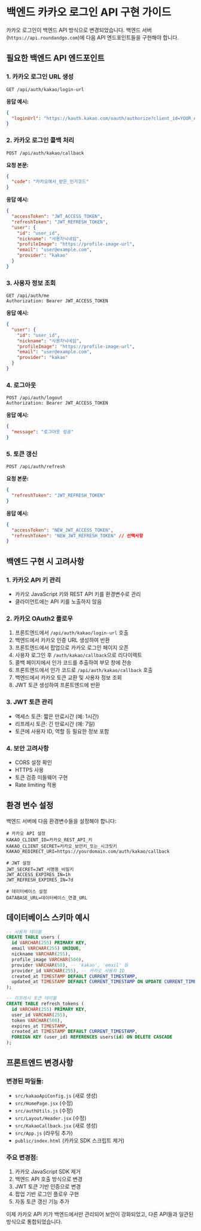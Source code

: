 # 백엔드 카카오 로그인 API 구현 가이드

카카오 로그인이 백엔드 API 방식으로 변경되었습니다. 백엔드 서버(`https://api.roundandgo.com`)에 다음 API 엔드포인트들을 구현해야 합니다.

## 필요한 백엔드 API 엔드포인트

### 1. 카카오 로그인 URL 생성
```
GET /api/auth/kakao/login-url
```

**응답 예시:**
```json
{
  "loginUrl": "https://kauth.kakao.com/oauth/authorize?client_id=YOUR_APP_KEY&redirect_uri=https://yourdomain.com/auth/kakao/callback&response_type=code&scope=profile_nickname,profile_image"
}
```

### 2. 카카오 로그인 콜백 처리
```
POST /api/auth/kakao/callback
```

**요청 본문:**
```json
{
  "code": "카카오에서_받은_인가코드"
}
```

**응답 예시:**
```json
{
  "accessToken": "JWT_ACCESS_TOKEN",
  "refreshToken": "JWT_REFRESH_TOKEN",
  "user": {
    "id": "user_id",
    "nickname": "사용자닉네임",
    "profileImage": "https://profile-image-url",
    "email": "user@example.com",
    "provider": "kakao"
  }
}
```

### 3. 사용자 정보 조회
```
GET /api/auth/me
Authorization: Bearer JWT_ACCESS_TOKEN
```

**응답 예시:**
```json
{
  "user": {
    "id": "user_id",
    "nickname": "사용자닉네임",
    "profileImage": "https://profile-image-url",
    "email": "user@example.com",
    "provider": "kakao"
  }
}
```

### 4. 로그아웃
```
POST /api/auth/logout
Authorization: Bearer JWT_ACCESS_TOKEN
```

**응답 예시:**
```json
{
  "message": "로그아웃 성공"
}
```

### 5. 토큰 갱신
```
POST /api/auth/refresh
```

**요청 본문:**
```json
{
  "refreshToken": "JWT_REFRESH_TOKEN"
}
```

**응답 예시:**
```json
{
  "accessToken": "NEW_JWT_ACCESS_TOKEN",
  "refreshToken": "NEW_JWT_REFRESH_TOKEN" // 선택사항
}
```

## 백엔드 구현 시 고려사항

### 1. 카카오 API 키 관리
- 카카오 JavaScript 키와 REST API 키를 환경변수로 관리
- 클라이언트에는 API 키를 노출하지 않음

### 2. 카카오 OAuth2 플로우
1. 프론트엔드에서 `/api/auth/kakao/login-url` 호출
2. 백엔드에서 카카오 인증 URL 생성하여 반환
3. 프론트엔드에서 팝업으로 카카오 로그인 페이지 오픈
4. 사용자 로그인 후 `/auth/kakao/callback`으로 리다이렉트
5. 콜백 페이지에서 인가 코드를 추출하여 부모 창에 전송
6. 프론트엔드에서 인가 코드로 `/api/auth/kakao/callback` 호출
7. 백엔드에서 카카오 토큰 교환 및 사용자 정보 조회
8. JWT 토큰 생성하여 프론트엔드에 반환

### 3. JWT 토큰 관리
- 액세스 토큰: 짧은 만료시간 (예: 1시간)
- 리프레시 토큰: 긴 만료시간 (예: 7일)
- 토큰에 사용자 ID, 역할 등 필요한 정보 포함

### 4. 보안 고려사항
- CORS 설정 확인
- HTTPS 사용
- 토큰 검증 미들웨어 구현
- Rate limiting 적용

## 환경 변수 설정

백엔드 서버에 다음 환경변수들을 설정해야 합니다:

```env
# 카카오 API 설정
KAKAO_CLIENT_ID=카카오_REST_API_키
KAKAO_CLIENT_SECRET=카카오_보안키_또는_시크릿키
KAKAO_REDIRECT_URI=https://yourdomain.com/auth/kakao/callback

# JWT 설정
JWT_SECRET=JWT_서명용_비밀키
JWT_ACCESS_EXPIRES_IN=1h
JWT_REFRESH_EXPIRES_IN=7d

# 데이터베이스 설정
DATABASE_URL=데이터베이스_연결_URL
```

## 데이터베이스 스키마 예시

```sql
-- 사용자 테이블
CREATE TABLE users (
  id VARCHAR(255) PRIMARY KEY,
  email VARCHAR(255) UNIQUE,
  nickname VARCHAR(255),
  profile_image VARCHAR(500),
  provider VARCHAR(50), -- 'kakao', 'email' 등
  provider_id VARCHAR(255), -- 카카오 사용자 ID
  created_at TIMESTAMP DEFAULT CURRENT_TIMESTAMP,
  updated_at TIMESTAMP DEFAULT CURRENT_TIMESTAMP ON UPDATE CURRENT_TIMESTAMP
);

-- 리프레시 토큰 테이블
CREATE TABLE refresh_tokens (
  id VARCHAR(255) PRIMARY KEY,
  user_id VARCHAR(255),
  token VARCHAR(500),
  expires_at TIMESTAMP,
  created_at TIMESTAMP DEFAULT CURRENT_TIMESTAMP,
  FOREIGN KEY (user_id) REFERENCES users(id) ON DELETE CASCADE
);
```

## 프론트엔드 변경사항

### 변경된 파일들:
- `src/kakaoApiConfig.js` (새로 생성)
- `src/HomePage.jsx` (수정)
- `src/authUtils.js` (수정)
- `src/Layout/Header.jsx` (수정)
- `src/KakaoCallback.jsx` (새로 생성)
- `src/App.js` (라우팅 추가)
- `public/index.html` (카카오 SDK 스크립트 제거)

### 주요 변경점:
1. 카카오 JavaScript SDK 제거
2. 백엔드 API 호출 방식으로 변경
3. JWT 토큰 기반 인증으로 변경
4. 팝업 기반 로그인 플로우 구현
5. 자동 토큰 갱신 기능 추가

이제 카카오 API 키가 백엔드에서만 관리되어 보안이 강화되었고, 다른 API들과 일관된 방식으로 통합되었습니다.
